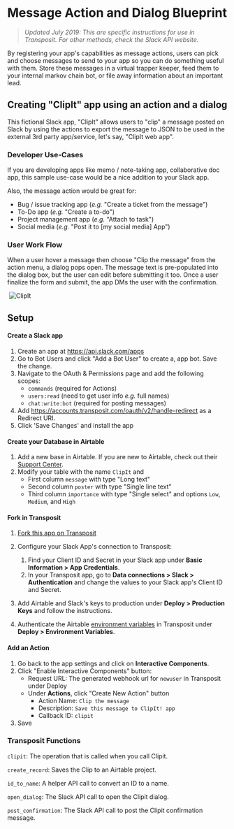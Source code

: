 # Message Action and Dialog Blueprint

> _Updated July 2019: This are specific instructions for use in Transposit. For other methods, check the Slack API website._

By registering your app's capabilities as message actions, users can pick and choose messages to send to your app so you can do something useful with them. Store these messages in a virtual trapper keeper, feed them to your internal markov chain bot, or file away information about an important lead.

## Creating "ClipIt" app using an action and a dialog

This fictional Slack app, "ClipIt" allows users to "clip" a message posted on Slack by using the actions to export the message to JSON to be used in the external 3rd party app/service, let's say, "ClipIt web app".

### Developer Use-Cases

If you are developing apps like memo / note-taking app, collaborative doc app, this sample use-case would be a nice addition to your Slack app.

Also, the message action would be great for:

- Bug / issue tracking app (_e.g._ "Create a ticket from the message")
- To-Do app (_e.g._ "Create a to-do")
- Project management app (_e.g._ "Attach to task")
- Social media (_e.g._ "Post it to [my social media] App")

### User Work Flow

When a user hover a message then choose "Clip the message" from the action menu, a dialog pops open.
The message text is pre-populated into the dialog box, but the user can edit before submitting it too.
Once a user finalize the form and submit, the app DMs the user with the confirmation.

​
![ClipIt](https://cdn.glitch.com/441299e3-79ff-44b2-9688-4ade057797c8%2Fscreen_actions_dialogs_demo.gif?1526686807617)

## Setup

#### Create a Slack app

1. Create an app at https://api.slack.com/apps
2. Go to Bot Users and click "Add a Bot User" to create a, app bot. Save the change.
3. Navigate to the OAuth & Permissions page and add the following scopes:
   - `commands` (required for Actions)
   - `users:read` (need to get user info _e.g._ full names)
   - `chat:write:bot` (required for posting messages)
4. Add https://accounts.transposit.com/oauth/v2/handle-redirect as a Redirect URI.
5. Click 'Save Changes' and install the app

#### Create your Database in Airtable

1. Add a new base in Airtable. If you are new to Airtable, check out their [Support Center](https://support.airtable.com/hc/en-us).
2. Modify your table with the name `ClipIt` and
   - First column `message` with type "Long text"
   - Second column `poster` with type "Single line text"
   - Third column `importance` with type "Single select" and options `Low`, `Medium`, and `High`

#### Fork in Transposit

1. [Fork this app on Transposit](https://console.transposit.com/t/transposit-sample/slack_actions_and_dialog?fork=true)
2. Configure your Slack App's connection to Transposit:

   1. Find your Client ID and Secret in your Slack app under **Basic Information > App Credentials**.
   2. In your Transposit app, go to **Data connections > Slack > Authentication** and change the values to your Slack app's Client ID and Secret.

3. Add Airtable and Slack's keys to production under **Deploy > Production Keys** and follow the instructions.
4. Authenticate the Airtable [environment variables](https://www.transposit.com/docs/building/environment-variables/) in Transposit under **Deploy > Environment Variables**.

#### Add an Action

1. Go back to the app settings and click on **Interactive Components**.
2. Click "Enable Interactive Components" button:
   - Request URL: The generated webhook url for `newuser` in Transposit under Deploy
   - Under **Actions**, click "Create New Action" button
     - Action Name: `Clip the message`
     - Description: `Save this message to ClipIt! app`
     - Callback ID: `clipit`
3. Save
   ​

### Transposit Functions

`clipit`: The operation that is called when you call Clipit.

`create_record`: Saves the Clip to an Airtable project.

`id_to_name`: A helper API call to convert an ID to a name.

`open_dialog`: The Slack API call to open the Clipit dialog.

`post_confirmation`: The Slack API call to post the Clipit confirmation message.
